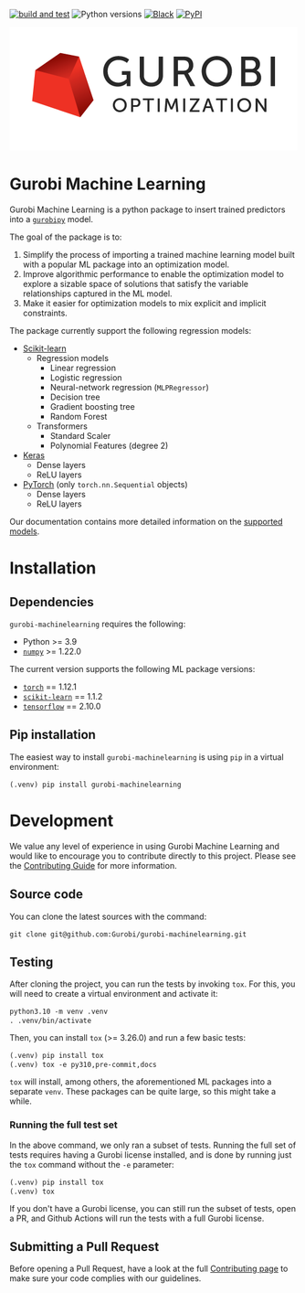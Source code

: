 [![build and test](https://github.com/Gurobi/gurobi-machinelearning/actions/workflows/push.yml/badge.svg)](https://github.com/Gurobi/gurobi-machinelearning/actions/workflows/push.yml)
![Python versions](https://img.shields.io/badge/python-3.9%20|%203.10-blue)
[![Black](https://img.shields.io/badge/code%20style-black-000000.svg)](https://github.com/psf/black)
[![PyPI](https://img.shields.io/pypi/v/gurobipy)](https://pypi.org/project/gurobipy)

![Gurobi](doc_source/source/_static/image8.png)
# Gurobi Machine Learning

Gurobi Machine Learning is a python package to insert trained predictors into a [`gurobipy`](https://pypi.org/project/gurobipy/) model.

The goal of the package is to:
  1. Simplify the process of importing a trained machine learning model built with a popular ML package into an optimization model.
  1. Improve algorithmic performance to enable the optimization model to explore a sizable space of solutions that satisfy the variable relationships captured in the ML model.
  1. Make it easier for optimization models to mix explicit and implicit constraints.

The package currently support the following regression models:
 - [Scikit-learn](https://scikit-learn.org/)
    - Regression models
      - Linear regression
      - Logistic regression
      - Neural-network regression (`MLPRegressor`)
      - Decision tree
      - Gradient boosting tree
      - Random Forest
    - Transformers
      - Standard Scaler
      - Polynomial Features (degree 2)
 - [Keras](https://keras.io/)
   - Dense layers
   - ReLU layers
 - [PyTorch](https://pytorch.org/) (only `torch.nn.Sequential` objects)
   - Dense layers
   - ReLU layers

Our documentation contains more detailed information on the
[supported models](https://gurobi-machinelearning.readthedocs.io/en/stable/).

# Installation

## Dependencies

`gurobi-machinelearning` requires the following:
- Python >= 3.9
- [`numpy`](https://pypi.org/project/numpy/) >= 1.22.0

The current version supports the following ML package versions:
- [`torch`](https://pypi.org/project/torch/1.12.1/) == 1.12.1
- [`scikit-learn`](https://pypi.org/project/scikit-learn/1.1.2/) == 1.1.2
- [`tensorflow`](https://pypi.org/project/tensorflow/2.10.0/) == 2.10.0

## Pip installation

The easiest way to install `gurobi-machinelearning` is using `pip` in a virtual environment:
```shell
(.venv) pip install gurobi-machinelearning
```

# Development
We value any level of experience in using Gurobi Machine Learning and would like to encourage you to
contribute directly to this project. Please see the [Contributing Guide](CONTRIBUTING.md) for more information.

## Source code
You can clone the latest sources with the command:
```shell
git clone git@github.com:Gurobi/gurobi-machinelearning.git
```

## Testing
After cloning the project, you can run the tests by invoking `tox`. For this, you will need to create a virtual
environment and activate it:
```shell
python3.10 -m venv .venv
. .venv/bin/activate
```
Then, you can install `tox` (>= 3.26.0) and run a few basic tests:
```shell
(.venv) pip install tox
(.venv) tox -e py310,pre-commit,docs
```
`tox` will install, among others, the aforementioned ML packages into a separate `venv`. These packages can be quite
large, so this might take a while.

### Running the full test set
In the above command, we only ran a subset of tests. Running the full set of tests requires having a Gurobi license
installed, and is done by running just the `tox` command without the `-e` parameter:

```shell
(.venv) pip install tox
(.venv) tox
```

If you don't have a Gurobi license, you can still run the subset of tests, open a PR, and Github Actions will run the
tests with a full Gurobi license.

## Submitting a Pull Request
Before opening a Pull Request, have a look at the full [Contributing page](CONTRIBUTING.md) to make sure your code
complies with our guidelines.
